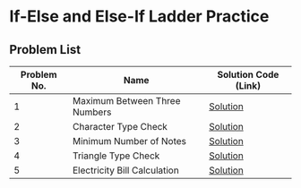 # If-Else and Else-If Ladder Practice

## Problem List

| Problem No. | Name                          | Solution Code (Link) |
|------------|--------------------------------|----------------------|
| 1          | Maximum Between Three Numbers | [Solution](#)       |
| 2          | Character Type Check          | [Solution](#)       |
| 3          | Minimum Number of Notes       | [Solution](#)       |
| 4          | Triangle Type Check           | [Solution](#)       |
| 5          | Electricity Bill Calculation  | [Solution](#)       |
